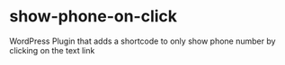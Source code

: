 # show-phone-on-click
WordPress Plugin that adds a shortcode to only show phone number by clicking on the text link
